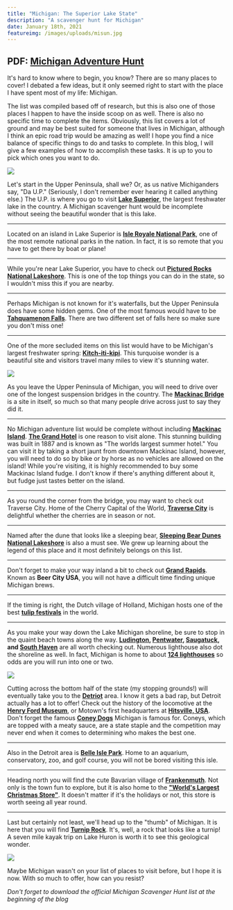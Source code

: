 ```yaml
---
title: "Michigan: The Superior Lake State"
description: "A scavenger hunt for Michigan"
date: January 18th, 2021
featureimg: /images/uploads/misun.jpg
---
```

<h2>PDF: <a href="/images/uploads/mihunt.pdf" target="_blank">Michigan Adventure Hunt</a></h2>

It's hard to know where to begin, you know? There are so many places to cover! I debated a few ideas, but it only seemed right to start with the place I have spent most of my life: Michigan. 

The list was compiled based off of research, but this is also one of those places I happen to have the inside scoop on as well. There is also no specific time to complete the items. Obviously, this list covers a lot of ground and may be best suited for someone that lives in Michigan, although I think an epic road trip would be amazing as well! I hope you find a nice balance of specific things to do and tasks to complete. In this blog, I will give a few examples of how to accomplish these tasks. It is up to you to pick which ones you want to do.

<img src="/images/uploads/mimap.jpg" />

Let's start in the Upper Peninsula, shall we? Or, as us native Michiganders say, "Da U.P." (Seriously, I don't remember ever hearing it called anything else.) The U.P. is where you go to visit **<a href="https://www.britannica.com/place/Lake-Superior-lake-North-America" target="_blank">Lake Superior</a>**, the largest freshwater lake in the country. A Michigan scavenger hunt would be incomplete without seeing the beautiful wonder that is this lake. 
*****
Located on an island in Lake Superior is **<a href="https://www.nps.gov/isro/index.htm" target="_blank">Isle Royale National Park</a>**, one of the most remote national parks in the nation. In fact, it is so remote that you have to get there by boat or plane!
*****
While you're near Lake Superior, you have to check out **<a href="https://www.nps.gov/piro/index.htm" target="_blank">Pictured Rocks National Lakeshore</a>**. This is one of the top things you can do in the state, so I wouldn't miss this if you are nearby.
*****
Perhaps Michigan is not known for it's waterfalls, but the Upper Peninsula does have some hidden gems. One of the most famous would have to be **<a href="https://www.michigan.org/property/tahquamenon-falls-state-park" target="_blank">Tahquamenon Falls</a>**. There are two different set of falls here so make sure you don't miss one! 
*****
One of the more secluded items on this list would have to be Michigan's largest freshwater spring: **<a href="http://www.visitmanistique.com/bigspring.shtml" target="_blank">Kitch-iti-kipi</a>**. This turquoise wonder is a beautiful site and visitors travel many miles to view it's stunning water. 

<img src="/images/uploads/kitch.jpg" />

As you leave the Upper Peninsula of Michigan, you will need to drive over one of the longest suspension bridges in the country. The **<a href="https://www.mackinacbridge.org/" target="_blank">Mackinac Bridge</a>** is a site in itself, so much so that many people drive across just to say they did it.
*****
No Michigan adventure list would be complete without including **<a href="https://www.mackinacisland.org/" target="_blank">Mackinac Island</a>**. **<a href="https://www.grandhotel.com/" target="_blank">The Grand Hotel</a>** is one reason to visit alone. This stunning building was built in 1887 and is known as "The worlds largest summer hotel." You can visit it by taking a short jaunt from downtown Mackinac Island, however, you will need to do so by bike or by horse as no vehicles are allowed on the island! While you're visiting, it is highly recommended to buy some Mackinac Island fudge. I don't know if there's anything different about it, but fudge just tastes better on the island. 
*****
As you round the corner from the bridge, you may want to check out Traverse City. Home of the Cherry Capital of the World, **<a href="https://www.traversecity.com" target="_blank">Traverse City</a>** is delightful whether the cherries are in season or not. 
*****
Named after the dune that looks like a sleeping bear, **<a href="https://www.nps.gov/slbe/index.htm" target="_blank">Sleeping Bear Dunes National Lakeshore</a>** is also a must see. We grew up learning about the legend of this place and it most definitely belongs on this list.  
*****
Don't forget to make your way inland a bit to check out **<a href="https://www.experiencegr.com/" target="_blank">Grand Rapids</a>**. Known as **Beer City USA**, you will not have a difficult time finding unique Michigan brews.
*****
If the timing is right, the Dutch village of Holland, Michigan hosts one of the best **<a href="https://www.holland.org/events/tulip-festival" target="_blank">tulip festivals</a>** in the world. 
*****
As you make your way down the Lake Michigan shoreline, be sure to stop in the quaint beach towns along the way. **<a href="https://www.visitludington.com/" target="_blank">Ludington</a>, <a href="https://visitpentwater.com/" target="_blank">Pentwater</a>, <a href="https://www.saugatuck.com/" target="_blank">Saugatuck</a>, and <a href="https://www.southhaven.org/" target="_blank">South Haven</a>** are all worth checking out. Numerous lighthouse also dot the shoreline as well. In fact, Michigan is home to about **<a href="https://www.michigan.org/lighthouses#?c=44.4299:-85.1166:6&tid=54&page=0&pagesize=20&pagetitle=Lighthouses" target="_blank">124 lighthouses</a>** so odds are you will run into one or two.

<img src="/images/uploads/milight.jpg" />

Cutting across the bottom half of the state (my stopping grounds!) will eventually take you to the **<a href="https://visitdetroit.com/" target="_blank">Detriot</a>** area. I know it gets a bad rap, but Detroit actually has a lot to offer! Check out the history of the locomotive at the **<a href="https://www.thehenryford.org/" target="_blank">Henry Ford Museum</a>**, or Motown's first headquarters at **<a href="https://www.motownmuseum.org/" target="_blank">Hitsville, USA</a>**. Don't forget the famous **<a href="https://detroithistorical.org/learn/encyclopedia-of-detroit/coney-dog" target="_blank">Coney Dogs</a>** Michigan is famous for. Coneys, which are topped with a meaty sauce, are a state staple and the competition may never end when it comes to determining who makes the best one. 
*****
Also in the Detroit area is **<a href="https://www.michigan.org/property/belle-isle-park" target="_blank">Belle Isle Park</a>**. Home to an aquarium, conservatory, zoo, and golf course, you will not be bored visiting this isle. 
*****
Heading north you will find the cute Bavarian village of **<a href="https://www.frankenmuth.org/" target="_blank">Frankenmuth</a>**. Not only is the town fun to explore, but it is also home to the **<a href="https://bronners.com/" target="_blank">"World's Largest Christmas Store"</a>**. It doesn't matter if it's the holidays or not, this store is worth seeing all year round.
*****
Last but certainly not least, we'll head up to the "thumb" of Michigan. It is here that you will find **<a href="https://thumbwind.com/2018/02/20/turnip-rock-things-to-know/" target="_blank">Turnip Rock</a>**. It's, well, a rock that looks like a turnip! A seven mile kayak trip on Lake Huron is worth it to see this geological wonder. 

<img src="/images/uploads/miturnip.jpg" />

Maybe Michigan wasn't on your list of places to visit before, but I hope it is now. With so much to offer, how can you resist? 

*Don't forget to download the official Michigan Scavenger Hunt list at the beginning of the blog*